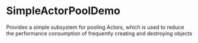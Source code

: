 # SimpleActorPoolDemo
Provides a simple subsystem for pooling Actors, which is used to reduce the performance consumption of frequently creating and destroying objects
